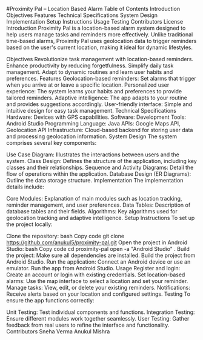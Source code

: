 #Proximity Pal – Location Based Alarm
Table of Contents
Introduction
Objectives
Features
Technical Specifications
System Design
Implementation
Setup Instructions
Usage
Testing
Contributors
License
Introduction
Proximity Pal is a location-based alarm system designed to help users manage tasks and reminders more effectively. Unlike traditional time-based alarms, Proximity Pal uses geolocation data to trigger reminders based on the user's current location, making it ideal for dynamic lifestyles.

Objectives
Revolutionize task management with location-based reminders.
Enhance productivity by reducing forgetfulness.
Simplify daily task management.
Adapt to dynamic routines and learn user habits and preferences.
Features
Geolocation-based reminders: Set alarms that trigger when you arrive at or leave a specific location.
Personalized user experience: The system learns your habits and preferences to provide tailored reminders.
Adaptive intelligence: The app adapts to your routine and provides suggestions accordingly.
User-friendly interface: Simple and intuitive design for easy task management.
Technical Specifications
Hardware: Devices with GPS capabilities.
Software:
Development Tools: Android Studio
Programming Language: Java
APIs: Google Maps API, Geolocation API
Infrastructure: Cloud-based backend for storing user data and processing geolocation information.
System Design
The system comprises several key components:

Use Case Diagram: Illustrates the interactions between users and the system.
Class Design: Defines the structure of the application, including key classes and their relationships.
Sequence and Activity Diagrams: Detail the flow of operations within the application.
Database Design (ER Diagrams): Outline the data storage structure.
Implementation
The implementation details include:

Core Modules: Explanation of main modules such as location tracking, reminder management, and user preferences.
Data Tables: Description of database tables and their fields.
Algorithms: Key algorithms used for geolocation tracking and adaptive intelligence.
Setup Instructions
To set up the project locally:

Clone the repository:
bash
Copy code
git clone https://github.com/anukul5/proximity-pal.git
Open the project in Android Studio:
bash
Copy code
cd proximity-pal
open -a "Android Studio" .
Build the project:
Make sure all dependencies are installed.
Build the project from Android Studio.
Run the application:
Connect an Android device or use an emulator.
Run the app from Android Studio.
Usage
Register and login: Create an account or login with existing credentials.
Set location-based alarms: Use the map interface to select a location and set your reminder.
Manage tasks: View, edit, or delete your existing reminders.
Notifications: Receive alerts based on your location and configured settings.
Testing
To ensure the app functions correctly:

Unit Testing: Test individual components and functions.
Integration Testing: Ensure different modules work together seamlessly.
User Testing: Gather feedback from real users to refine the interface and functionality.
Contributors
Sneha Verma
Anukul Mishra
